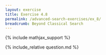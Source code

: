 ```yaml
---
layout: exercise
title: Exercise 4.8
permalink: /advanced-search-exercises/ex_8/
breadcrumb: Beyond Classical Search
---
```


{% include mathjax_support %}

<div><i class="arrow-up loader" data-chapter="advanced-search-exercises" data-exercise="ex_8" data-rating="0"></i></div>
{% include_relative question.md %}
